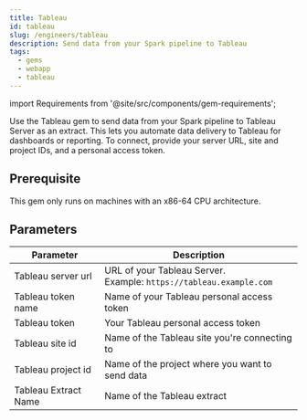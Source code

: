 ```yaml
---
title: Tableau
id: tableau
slug: /engineers/tableau
description: Send data from your Spark pipeline to Tableau
tags:
  - gems
  - webapp
  - tableau
---
```


import Requirements from '@site/src/components/gem-requirements';

<Requirements
  python_package_name="ProphecyWebAppPython"
  python_package_version="0.1.2+"
  scala_package_name=""
  scala_package_version=""
  scala_lib=""
  python_lib=""
  uc_single=""
  uc_shared=""
  livy=""
/>

Use the Tableau gem to send data from your Spark pipeline to Tableau Server as an extract. This lets you automate data delivery to Tableau for dashboards or reporting. To connect, provide your server URL, site and project IDs, and a personal access token.

## Prerequisite

This gem only runs on machines with an x86-64 CPU architecture.

## Parameters

| Parameter            | Description                                                            |
| -------------------- | ---------------------------------------------------------------------- |
| Tableau server url   | URL of your Tableau Server.<br/>Example: `https://tableau.example.com` |
| Tableau token name   | Name of your Tableau personal access token                             |
| Tableau token        | Your Tableau personal access token                                     |
| Tableau site id      | Name of the Tableau site you're connecting to                          |
| Tableau project id   | Name of the project where you want to send data                        |
| Tableau Extract Name | Name of the Tableau extract                                            |
